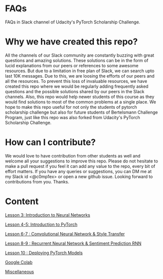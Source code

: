 # FAQs
FAQs in Slack channel of Udacity's PyTorch Scholarship Challenge.

# Why we have created this repo?
All the channels of our Slack community are constantly buzzing with great questions and amazing solutions. These solutions can be in the form of lucid explanations from our peers or references to some awesome resources. But due to a limitation in free plan of Slack, we can search upto last 10K messages. Due to this, we are loosing the efforts of our peers and all the  resources. To prevent this loss of invaluable resources, we have created this repo where we would be regularly adding frequently asked questions and the possible solutions shared by our peers in the Slack channels. Also, this repo would help newer students of this course as they would find solutions to most of the common problems at a single place. We hope to make this repo useful for not only the students of pytorch scholarship challenge but also for future students of Bertelsmann Challenge Program, just like this repo was also forked from Udacity's PyTorch Scholarship Challenge.

# How can I contribute?
We would love to have contribution from other students as well and welcome all your suggestions to improve this repo. Please do not hesitate to make a pull request if you feel it can add any value to the repo, every bit of effort matters. If you have any queries or suggestions, you can DM me at my Slack id <@c0mp1ex> or open a new github issue. Looking forward to contributions from you. Thanks.

# Content

[Lesson 3: Introduction to Neural Networks](https://github.com/3ZadeSSG/FAQs-Bertelsmann-Challenge-AI-2019-20/blob/master/Lesson%203:%20Introduction%20to%20Neural%20Networks.md)

[Lesson 4-5: Introduction to PyTorch](https://github.com/3ZadeSSG/FAQs-Bertelsmann-Challenge-AI-2019-20/blob/master/Lesson%204-5:%20Introduction%20to%20PyTorch.md)

[Lesson 6-7 : Convolutional Neural Network & Style Transfer](https://github.com/3ZadeSSG/FAQs-Bertelsmann-Challenge-AI-2019-20/blob/master/Lesson%206-7%20:%20Convolutional%20Neural%20Network%20%26%20Style%20Transfer.md)

[Lesson 8-9 : Recurrent Neural Network & Sentiment Prediction RNN](https://github.com/3ZadeSSG/FAQs-Bertelsmann-Challenge-AI-2019-20/blob/master/Lesson%208-9%20:%20Recurrent%20Neural%20Network%20%26%20Sentiment%20Prediction%20RNN.md)

[Lesson 10 : Deploying PyTorch Models](https://github.com/3ZadeSSG/FAQs-Bertelsmann-Challenge-AI-2019-20/blob/master/Lesson%2010%20:%20Deploying%20PyTorch%20Models.md)

[Google Colab](Colab.md)

[Miscellaneous](Miscellaneous.md)

